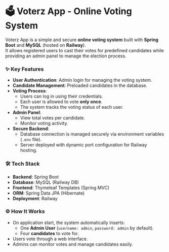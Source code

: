 # 🗳️ Voterz App - Online Voting System

Voterz App is a simple and secure **online voting system** built with **Spring Boot** and **MySQL** (hosted on **Railway**).  
It allows registered users to cast their votes for predefined candidates while providing an admin panel to manage the election process.

### ✨ Key Features
- **User Authentication**: Admin login for managing the voting system.
- **Candidate Management**: Preloaded candidates in the database.
- **Voting Process**: 
  - Users can log in using their credentials.
  - Each user is allowed to vote **only once**.
  - The system tracks the voting status of each user.
- **Admin Panel**:
  - View total votes per candidate.
  - Monitor voting activity.
- **Secure Backend**:
  - Database connection is managed securely via environment variables (`.env` file).
  - Server deployed with dynamic port configuration for Railway hosting.

### 🛠️ Tech Stack
- **Backend**: Spring Boot
- **Database**: MySQL (Railway DB)
- **Frontend**: Thymeleaf Templates (Spring MVC)
- **ORM**: Spring Data JPA (Hibernate)
- **Deployment**: Railway

### ⚙️ How It Works
- On application start, the system automatically inserts:
  - One **Admin User** (`username: admin`, `password: admin` by default).
  - Four **candidates** to vote for.
- Users vote through a web interface.
- Admins can monitor votes and manage candidates easily.

